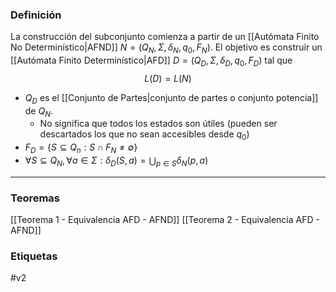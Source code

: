 ### Definición
La construcción del subconjunto comienza a partir de un [[Autómata Finito No Determinístico|AFND]] $N = (Q_N, Σ, δ_N, q_0 , F_N )$. El objetivo es construir un [[Autómata Finito Determinístico|AFD]] $D = (Q_D, Σ, δ_D, {q_0} , F_D )$ tal que $$L(D)=L(N)$$
- $Q_D$ es el [[Conjunto de Partes|conjunto de partes o conjunto potencia]] de $Q_N$.
	- No significa que todos los estados son útiles (pueden ser descartados los que no sean accesibles desde $q_0$)
- $F_D =\{S⊆Q_n:S∩F_N≠∅\}$
- $∀ S⊆Q_N,∀a∈Σ:δ_D(S,a)=\bigcup_{p∈S}δ_N(p,a)$ 
***
### Teoremas
[[Teorema 1 - Equivalencia AFD - AFND]]
[[Teorema 2 - Equivalencia AFD - AFND]]

### Etiquetas

#v2 
